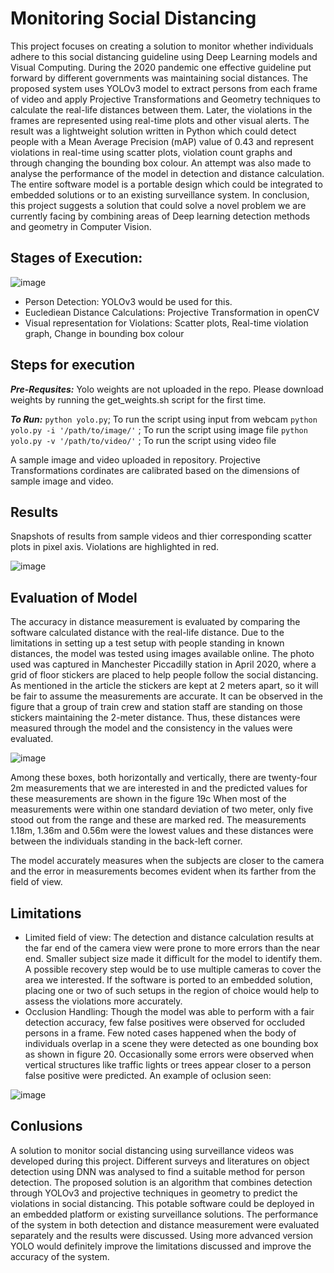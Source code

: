  # Monitoring Social Distancing

This project focuses on creating a solution to monitor whether individuals adhere to this social distancing
guideline using Deep Learning models and Visual Computing. During the 2020 pandemic one effective guideline put forward by
different governments was maintaining social distances. The proposed system uses YOLOv3
model to extract persons from each frame of video and apply Projective Transformations and
Geometry techniques to calculate the real-life distances between them. Later, the violations in the
frames are represented using real-time plots and other visual alerts. The result was a lightweight
solution written in Python which could detect people with a Mean Average Precision (mAP) value
of 0.43 and represent violations in real-time using scatter plots, violation count graphs and through
changing the bounding box colour. An attempt was also made to analyse the performance of the
model in detection and distance calculation. The entire software model is a portable design which
could be integrated to embedded solutions or to an existing surveillance system. In conclusion, this
project suggests a solution that could solve a novel problem we are currently facing by combining
areas of Deep learning detection methods and geometry in Computer Vision. 

## Stages of Execution:
![image](https://github.com/user-attachments/assets/22883233-d3f2-48f9-b388-fc0b648ab5a4)

* Person Detection: YOLOv3 would be used for this.
* Euclediean Distance Calculations: Projective Transformation in openCV
* Visual representation for Violations: Scatter plots, Real-time violation graph, Change in  bounding box colour

## Steps for execution

***Pre-Requsites:***
  Yolo weights are not uploaded in the repo. Please download weights by running the get_weights.sh script for the first time.

  ***To Run:***
  `python yolo.py`; To run the script using input from webcam
  `python yolo.py -i '/path/to/image/'` ; To run the script using image file
  `python yolo.py -v '/path/to/video/'` ; To run the script using video file

  A sample image and video uploaded in repository. Projective Transformations cordinates are calibrated based on the dimensions of sample image and video.

## Results

Snapshots of results from sample videos and thier corresponding scatter plots in pixel axis. Violations are highlighted in red.

![image](https://github.com/user-attachments/assets/bcc41287-5fa1-4819-b027-7e6d2e1272c4)

## Evaluation of Model

The accuracy in distance measurement is evaluated by comparing the software calculated distance with the real-life distance. Due to the limitations in setting up a test setup with people standing in known distances, the model was tested using images available online. The photo used was captured in Manchester Piccadilly station in April 2020, where a grid of floor stickers are placed to help people follow the social distancing. As mentioned in the article the stickers are kept at 2 meters apart, so it will be fair to assume the measurements are accurate. It can be observed in the figure that a group of train crew and station staff are standing on those stickers maintaining the 2-meter distance. Thus, these distances were measured through the model and the consistency in the values were evaluated.

![image](https://github.com/user-attachments/assets/e67283da-fdb2-4ebc-a4db-b9865c2791b3)

Among these boxes, both horizontally and vertically, there are twenty-four 2m measurements that we are interested in and the predicted values for these measurements are shown in the figure 19c When most of the measurements were within one standard deviation of two meter, only five stood out from the range and these are marked red. The measurements 1.18m, 1.36m and 0.56m were the lowest values and these distances were between the individuals standing in the back-left corner.

The model accurately measures when the subjects are closer to the camera and the error in measurements becomes evident when its farther from the field of view.


## Limitations

* Limited field of view: The detection and distance calculation results at the far end of the camera view were prone to more errors than the near end. Smaller subject size made it difficult for the model to identify them. A possible recovery step would be to use multiple cameras to cover the area we interested. If the software is ported to an embedded solution, placing one or two of such setups in the region of choice would help to assess the violations more accurately.
* Occlusion Handling: Though the model was able to perform with a fair detection accuracy, few false positives were observed for occluded persons in a frame. Few noted cases happened when the body of individuals overlap in a scene they were detected as one bounding box as shown in figure 20. Occasionally some errors were observed when vertical structures like traffic lights or trees appear closer to a person false positive were predicted. An example of oclusion seen:

![image](https://github.com/user-attachments/assets/93ae1f12-acbb-43a9-8454-d1292b2c6b87)


## Conlusions

A solution to monitor social distancing using surveillance videos was developed during this project. Different surveys and literatures on object detection using DNN was analysed to find a suitable method for person detection. The proposed solution is an algorithm that combines detection through YOLOv3 and projective techniques in geometry to predict the violations in social distancing. This potable software could be deployed in an embedded platform or existing surveillance solutions. The performance of the system in both detection and distance measurement were evaluated separately and the results were discussed. Using more advanced version YOLO would definitely improve the limitations discussed and improve the accuracy of the system. 
